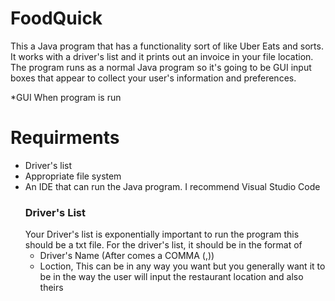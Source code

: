 # FoodQuick
This a Java program that has a functionality sort of like Uber Eats and sorts. It works with a driver's list and it prints out an invoice in your file location.
The program runs as a normal Java program so it's going to be GUI input boxes that appear to collect your user's information and preferences.

*GUI When program is run

# Requirments
* Driver's list
* Appropriate file system
* An IDE that can run the Java program. I recommend Visual Studio Code
  ### Driver's List
  Your Driver's list is exponentially important to run the program this should be a txt file.
  For the driver's list, it should be in the format of
  * Driver's Name (After comes a COMMA (,))
  * Loction, This can be in any way you want but you generally want it to be in the way the user will input the  restaurant location and also theirs
